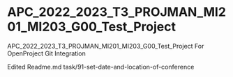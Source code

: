 # APC_2022_2023_T3_PROJMAN_MI201_MI203_G00_Test_Project
APC_2022_2023_T3_PROJMAN_MI201_MI203_G00_Test_Project For OpenProject Git Integration

Edited Readme.md
task/91-set-date-and-location-of-conference
